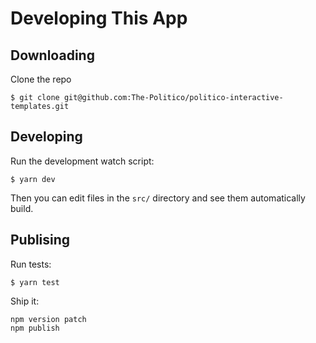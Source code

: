 # Developing This App

## Downloading
Clone the repo

```
$ git clone git@github.com:The-Politico/politico-interactive-templates.git
```

## Developing
Run the development watch script:

```
$ yarn dev
```

Then you can edit files in the `src/` directory and see them automatically build.

## Publising
Run tests:

```
$ yarn test
```

Ship it:
```
npm version patch
npm publish
```
